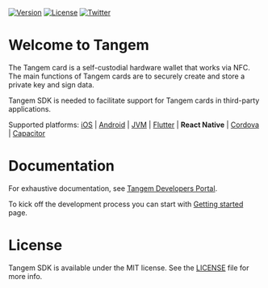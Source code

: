 [![Version](https://img.shields.io/npm/v/tangem-sdk-react-native)](https://www.npmjs.com/package/tangem-sdk-react-native)
[![License](https://img.shields.io/cocoapods/l/TangemSdk.svg?style=flat)](LICENSE)
[![Twitter](https://img.shields.io/twitter/follow/tangem?style=flat)](http://twitter.com/tangem)


# Welcome to Tangem

The Tangem card is a self-custodial hardware wallet that works via NFC. The main functions of Tangem cards are to securely create and store a private key and sign data.

Tangem SDK is needed to facilitate support for Tangem cards in third-party applications.

Supported platforms: [iOS](https://github.com/tangem/tangem-sdk-ios) | [Android](https://github.com/tangem/tangem-sdk-android) | [JVM](https://github.com/tangem/tangem-sdk-android) | [Flutter](https://github.com/tangem/tangem-sdk-flutter) | **React Native** | [Cordova](https://github.com/tangem/tangem-sdk-cordova) | [Capacitor](https://github.com/tangem/tangem-sdk-cordova)
 
# Documentation

For exhaustive documentation, see [Tangem Developers Portal](https://developers.tangem.com).

To kick off the development process you can start with [Getting started](https://developers.tangem.com/getting-started/react-native) page.

# License

Tangem SDK is available under the MIT license. See the [LICENSE](LICENSE) file for more info.

